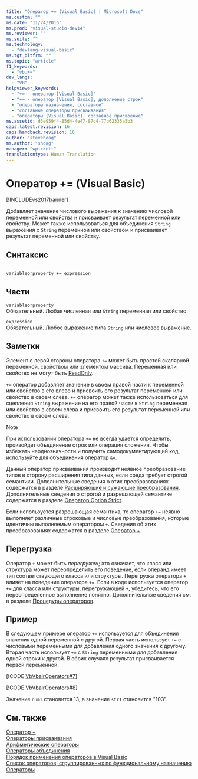 ```yaml
---
title: "Оператор += (Visual Basic) | Microsoft Docs"
ms.custom: ""
ms.date: "11/24/2016"
ms.prod: "visual-studio-dev14"
ms.reviewer: ""
ms.suite: ""
ms.technology: 
  - "devlang-visual-basic"
ms.tgt_pltfrm: ""
ms.topic: "article"
f1_keywords: 
  - "vb.+="
dev_langs: 
  - "VB"
helpviewer_keywords: 
  - "+= - оператор [Visual Basic]"
  - "+= - оператор [Visual Basic], дополнение строк"
  - "операторы назначения, составное"
  - "составные операторы присваивания"
  - "операторы [Visual Basic], составное присвоение"
ms.assetid: d3e959f4-85d4-4e47-87c4-77b62335a5b3
caps.latest.revision: 16
caps.handback.revision: 16
author: "stevehoag"
ms.author: "shoag"
manager: "wpickett"
translationtype: Human Translation
---
```

# Оператор += (Visual Basic)
[!INCLUDE[vs2017banner](../../../csharp/includes/vs2017banner.md)]

Добавляет значение числового выражения к значению числовой переменной или свойства и присваивает результат переменной или свойству.  Может также использоваться для объединения `String` выражения с `String` переменной или свойством и присваивает результат переменной или свойству.  
  
## Синтаксис  
  
```  
  
variableorproperty += expression  
```  
  
## Части  
 `variableorproperty`  
 Обязательный.  Любая численная или `String` переменная или свойство.  
  
 `expression`  
 Обязательный.  Любое выражение типа `String` или числовое выражение.  
  
## Заметки  
 Элемент с левой стороны оператора `+=` может быть простой скалярной переменной, свойством или элементом массива.  Переменная или свойство не могут быть [ReadOnly](../../../visual-basic/language-reference/modifiers/readonly.md).  
  
 `+=` оператор добавляет значение в своем правой части к переменной или свойство в его влево и присвоить его результат переменной или свойство в своем слева.  `+=` оператор может также использоваться для сцепления  `String` выражение на его правой части к  `String` переменная или свойство в своем слева и присвоить его результат переменной или свойство в своем слева.  
  
> [!NOTE]
>  При использовании оператора `+=` не всегда удается определить, произойдет объединение строк или операция сложения.  Чтобы избежать неоднозначности и получить самодокументирующий код, используйте для объединения оператор `&=`.  
  
 Данный оператор присваивания производит неявное преобразование типов в сторону расширения типа данных, если среда требует строгой семантики.  Дополнительные сведения о этих преобразованиях содержатся в разделе [Расширяющие и сужающие преобразования](../../../visual-basic/programming-guide/language-features/data-types/widening-and-narrowing-conversions.md).  Дополнительные сведения о строгой и разрешающей семантике содержатся в разделе [Оператор Option Strict](../../../visual-basic/language-reference/statements/option-strict-statement.md).  
  
 Если используется разрешающая семантика, то оператор `+=` неявно выполняет различные строковые и числовые преобразования, которые идентичны выполняемым оператором `+`.  Сведения об этих преобразованиях содержатся в разделе [Оператор \+](../../../visual-basic/language-reference/operators/addition-operator.md).  
  
## Перегрузка  
 Оператор `+` может быть *перегружен*; это означает, что класс или структура может переопределить его поведение, если операнд имеет тип соответствующего класса или структуры.  Перегрузка оператора `+` влияет на поведение оператора `+=`.  Если в коде используется оператор `+=` для класса или структуры, перегружающей `+`, убедитесь, что его переопределенное выполнение понятно.  Дополнительные сведения см. в разделе [Процедуры операторов](../../../visual-basic/programming-guide/language-features/procedures/operator-procedures.md).  
  
## Пример  
 В следующем примере оператор `+=` используется для объединения значения одной переменной с другой.  Первая часть использует `+=` с числовыми переменными для добавления одного значения к другому.  Вторая часть использует `+=` с `String` переменными для добавления одной строки к другой.  В обоих случаях результат присваивается первой переменной.  
  
 [!CODE [VbVbalrOperators#7](../CodeSnippet/VS_Snippets_VBCSharp/VbVbalrOperators#7)]  
  
 [!CODE [VbVbalrOperators#8](../CodeSnippet/VS_Snippets_VBCSharp/VbVbalrOperators#8)]  
  
 Значение `num1` становится 13, а значение `str1` становится "103".  
  
## См. также  
 [Оператор \+](../../../visual-basic/language-reference/operators/addition-operator.md)   
 [Операторы присваивания](../../../visual-basic/language-reference/operators/assignment-operators.md)   
 [Арифметические операторы](../../../visual-basic/language-reference/operators/arithmetic-operators.md)   
 [Операторы объединения](../../../visual-basic/language-reference/operators/concatenation-operators.md)   
 [Порядок применения операторов в Visual Basic](../../../visual-basic/language-reference/operators/operator-precedence.md)   
 [Список операторов, сгруппированных по функциональному назначению](../../../visual-basic/language-reference/operators/operators-listed-by-functionality.md)   
 [Операторы](../../../visual-basic/programming-guide/language-features/statements.md)